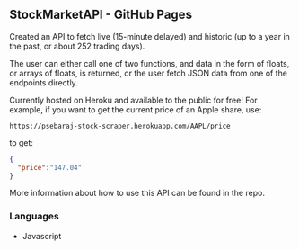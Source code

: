 ## StockMarketAPI - GitHub Pages

Created an API to fetch live (15-minute delayed) and historic (up to a year in the past, or about 252 trading days). 

The user can either call one of two functions, and data in the form of floats, or arrays of floats, is returned, or the user fetch JSON data from one of the endpoints directly.

Currently hosted on Heroku and available to the public for free! For example, if you want to get the current price of an Apple share, use: 
```
https://psebaraj-stock-scraper.herokuapp.com/AAPL/price
```
to get:
```json
{
  "price":"147.04"
}
```
More information about how to use this API can be found in the repo.

### Languages
- Javascript
